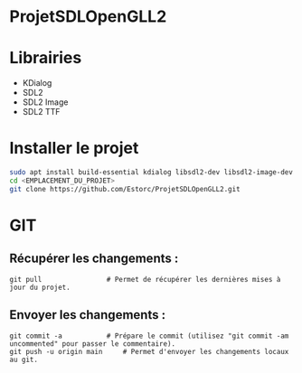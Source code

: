 # ProjetSDLOpenGLL2

# Librairies
- KDialog
- SDL2
- SDL2 Image
- SDL2 TTF

# Installer le projet
```sh
sudo apt install build-essential kdialog libsdl2-dev libsdl2-image-dev libsdl2-ttf-dev
cd <EMPLACEMENT_DU_PROJET>
git clone https://github.com/Estorc/ProjetSDLOpenGLL2.git
```

# GIT
## Récupérer les changements :
```git
git pull                # Permet de récupérer les dernières mises à jour du projet.
```
## Envoyer les changements :
```git
git commit -a           # Prépare le commit (utilisez "git commit -am uncommented" pour passer le commentaire).
git push -u origin main     # Permet d'envoyer les changements locaux au git.
```
